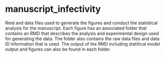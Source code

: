 # manuscript_infectivity
Rmd and data files used to generate the figures and conduct the statistical analysis for the manuscript. Each figure has an associated folder that contains an  RMD that describes the analysis and experimental design used for generating the data. The folder also contains the raw data files and data ID information that is used. The output of the RMD including statitical model output and figures can also be found in each folder.  

